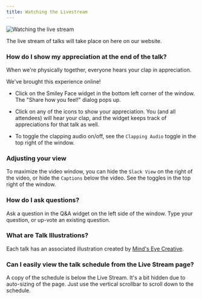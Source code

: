 ```yaml
---
title: Watching the Livestream
---
```

![Watching the live stream](/images/conf/watch-stream.png)

The live stream of talks will take place on here on our website.

### How do I show my appreciation at the end of the talk?

When we're physically together, everyone hears your clap in appreciation.

We've brought this experience online!

* Click on the Smiley Face widget in the bottom left corner of the window. The "Share how you feel!" dialog pops up.

* Click on any of the icons to show your appreciation. You (and all attendees) will hear your clap, and the widget keeps track of appreciations for that talk as well.

* To toggle the clapping audio on/off, see the `Clapping Audio` toggle in the top right of the window.

### Adjusting your view

To maximize the video window, you can hide the `Slack View` on the right of the video, or hide the `Captions` below the video. See the toggles in the top right of the window.

### How do I ask questions?

Ask a question in the Q&A widget on the left side of the window. Type your question, or up-vote an existing question.

### What are Talk Illustrations?

Each talk has an associated illustration created by [Mind's Eye Creative](https://www.mindseyecreative.ca).

### Can I easily view the talk schedule from the Live Stream page?

A copy of the schedule is below the Live Stream. It's a bit hidden due to auto-sizing of the page. Just use the vertical scrollbar to scroll down to the schedule.


